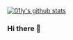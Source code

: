 [![01ly's github stats](https://github-readme-stats.vercel.app/api?username=01ly&show_icons=true&theme=radical)](https://github.com/anuraghazra/github-readme-stats)
### Hi there 👋

<!--
**01ly/01ly** is a ✨ _special_ ✨ repository because its `README.md` (this file) appears on your GitHub profile.

Here are some ideas to get you started:

- 🔭 I’m currently working on ...
- 🌱 I’m currently learning ...
- 👯 I’m looking to collaborate on ...
- 🤔 I’m looking for help with ...
- 💬 Ask me about ...
- 📫 How to reach me: ...
- 😄 Pronouns: ...
- ⚡ Fun fact: ...
-->
